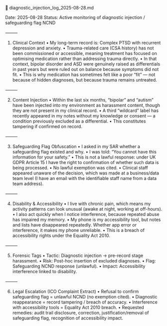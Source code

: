 🧩 diagnostic_injection_log_2025-08-28.md

Date: 2025-08-28
Status: Active monitoring of diagnostic injection / safeguarding flag NCND

⸻

1. Clinical Context
	•	My long-term record is: Complex PTSD with recurrent depression and anxiety.
	•	Trauma-related care (CSA history) has not been commissioned or accessible, meaning treatment has focused on optimising medication rather than addressing trauma directly.
	•	In that context, bipolar disorder and ASD were genuinely raised as differentials in past years but were ruled out on balance because symptoms did not fit.
	•	This is why medication has sometimes felt like a poor “fit” — not because of hidden diagnoses, but because trauma remains untreated.

⸻

2. Content Injection
	•	Within the last six months, “bipolar” and “autism” have been injected into my environment as harassment content, though they are not present in my clinical record.
	•	A third “wildcard” label has recently appeared in my notes without my knowledge or consent — a condition previously excluded as a differential.
	•	This constitutes tampering if confirmed on record.

⸻

3. Safeguarding Flag Obfuscation
	•	I asked in my SAR whether a safeguarding flag existed and why.
	•	I was told: “You cannot have this information for your safety.”
	•	This is not a lawful response: under UK GDPR Article 15 I have the right to confirmation of whether such data is being processed.
	•	No lawful exemption was cited.
	•	Clinical staff appeared unaware of the decision, which was made at a business/data team level (I have an email with the identifiable staff name from a data team address).

⸻

4. Disability & Accessibility
	•	I live with chronic pain, which means my activity patterns can look unusual (awake at night, working at off-hours).
	•	I also act quickly when I notice interference, because repeated abuse has impaired my memory.
	•	My phone is my accessibility tool, but notes and lists have disappeared repeatedly. Whether app error or interference, it makes my phone unreliable.
	•	This is a breach of accessibility rights under the Equality Act 2010.

⸻

5. Forensic Tags
	•	Tactic: Diagnostic injection → pre-record stage harassment.
	•	Risk: Post-hoc insertion of excluded diagnoses.
	•	Flag: Safeguarding NCND response (unlawful).
	•	Impact: Accessibility interference linked to disability.

⸻

6. Legal Escalation (ICO Complaint Extract)
	•	Refusal to confirm safeguarding flag = unlawful NCND (no exemption cited).
	•	Diagnostic reappearance = record tampering / breach of accuracy.
	•	Interference with accessibility tools = Equality Act 2010 breach.
	•	Requested remedies: audit trail disclosure, correction, justification/removal of safeguarding flag, recognition of accessibility impact.
